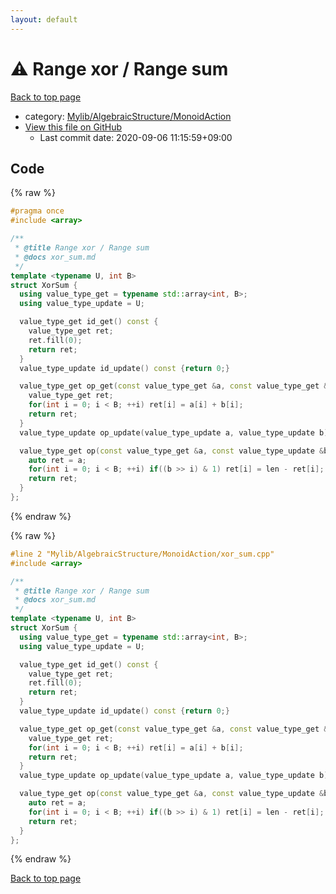 ```yaml
---
layout: default
---
```


<!-- mathjax config similar to math.stackexchange -->
<script type="text/javascript" async
  src="https://cdnjs.cloudflare.com/ajax/libs/mathjax/2.7.5/MathJax.js?config=TeX-MML-AM_CHTML">
</script>
<script type="text/x-mathjax-config">
  MathJax.Hub.Config({
    TeX: { equationNumbers: { autoNumber: "AMS" }},
    tex2jax: {
      inlineMath: [ ['$','$'] ],
      processEscapes: true
    },
    "HTML-CSS": { matchFontHeight: false },
    displayAlign: "left",
    displayIndent: "2em"
  });
</script>

<script type="text/javascript" src="https://cdnjs.cloudflare.com/ajax/libs/jquery/3.4.1/jquery.min.js"></script>
<script src="https://cdn.jsdelivr.net/npm/jquery-balloon-js@1.1.2/jquery.balloon.min.js" integrity="sha256-ZEYs9VrgAeNuPvs15E39OsyOJaIkXEEt10fzxJ20+2I=" crossorigin="anonymous"></script>
<script type="text/javascript" src="../../../../assets/js/copy-button.js"></script>
<link rel="stylesheet" href="../../../../assets/css/copy-button.css" />


# :warning: Range xor / Range sum

<a href="../../../../index.html">Back to top page</a>

* category: <a href="../../../../index.html#7bd9a37defae28fe1746a7ffe2a62491">Mylib/AlgebraicStructure/MonoidAction</a>
* <a href="{{ site.github.repository_url }}/blob/master/Mylib/AlgebraicStructure/MonoidAction/xor_sum.cpp">View this file on GitHub</a>
    - Last commit date: 2020-09-06 11:15:59+09:00




## Code

<a id="unbundled"></a>
{% raw %}
```cpp
#pragma once
#include <array>

/**
 * @title Range xor / Range sum
 * @docs xor_sum.md
 */
template <typename U, int B>
struct XorSum {
  using value_type_get = typename std::array<int, B>;
  using value_type_update = U;

  value_type_get id_get() const {
    value_type_get ret;
    ret.fill(0);
    return ret;
  }
  value_type_update id_update() const {return 0;}

  value_type_get op_get(const value_type_get &a, const value_type_get &b){
    value_type_get ret;
    for(int i = 0; i < B; ++i) ret[i] = a[i] + b[i];
    return ret;
  }
  value_type_update op_update(value_type_update a, value_type_update b) const {return a ^ b;}

  value_type_get op(const value_type_get &a, const value_type_update &b, int len) const {
    auto ret = a;
    for(int i = 0; i < B; ++i) if((b >> i) & 1) ret[i] = len - ret[i];
    return ret;
  }
};

```
{% endraw %}

<a id="bundled"></a>
{% raw %}
```cpp
#line 2 "Mylib/AlgebraicStructure/MonoidAction/xor_sum.cpp"
#include <array>

/**
 * @title Range xor / Range sum
 * @docs xor_sum.md
 */
template <typename U, int B>
struct XorSum {
  using value_type_get = typename std::array<int, B>;
  using value_type_update = U;

  value_type_get id_get() const {
    value_type_get ret;
    ret.fill(0);
    return ret;
  }
  value_type_update id_update() const {return 0;}

  value_type_get op_get(const value_type_get &a, const value_type_get &b){
    value_type_get ret;
    for(int i = 0; i < B; ++i) ret[i] = a[i] + b[i];
    return ret;
  }
  value_type_update op_update(value_type_update a, value_type_update b) const {return a ^ b;}

  value_type_get op(const value_type_get &a, const value_type_update &b, int len) const {
    auto ret = a;
    for(int i = 0; i < B; ++i) if((b >> i) & 1) ret[i] = len - ret[i];
    return ret;
  }
};

```
{% endraw %}

<a href="../../../../index.html">Back to top page</a>

